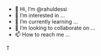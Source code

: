 - 👋 Hi, I’m @rahuldessi
- 👀 I’m interested in ...
- 🌱 I’m currently learning ...
- 💞️ I’m looking to collaborate on ...
- 📫 How to reach me ...

<!---
rahuldessi/rahuldessi is a ✨ special ✨ repository because its `README.md` (this file) appears on your GitHub profile.
You can click the Preview link to take a look at your changes.
--->
T
